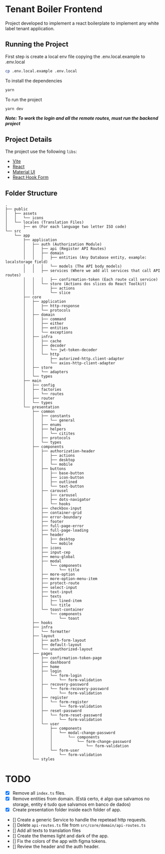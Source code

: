 # Tenant Boiler Frontend

Project developed to implement a react boilerplate to implement any white label tenant application.

## Running the Project

First step is create a local env file copying the .env.local.example to .env.local

```bash
cp .env.local.example .env.local
```
To install the dependencies

```bash
yarn
```

To run the project

```bash
yarn dev
```

***Note: To work the login and all the remote routes, must run the backend project***


## Project Details

The project use the following `libs`:

- [Vite](https://vitejs.dev/)
- [React](https://react.dev/)
- [Material UI](https://mui.com/)
- [React Hook Form](https://www.react-hook-form.com/)

## Folder Structure

```
.
├── public
│   ├── assets
│   │   └── icons
│   └── locales (Translation Files)
│       ├── en (For each language two letter ISO code)
└── src
    └── app
        ├── application
        │   ├── auth (Authorization Module)
        │   │   ├── api (Register API Routes)
        │   │   ├── domain
        │   │   │   ├── entities (Any Database entity, example: localstorage field)
        │   │   │   └── models (The API body models)
        │   │   ├── services (Where we add all services that call API routes)
        │   │   │   ├── confirmation-token (Each route call service)
        │   │   └── store (Actions dos slices do React Toolkit)
        │   │       ├── actions
        │   │       └── slice
        ├── core
        │   ├── application
        │   │   ├── http-response
        │   │   └── protocols
        │   ├── domain
        │   │   ├── command
        │   │   ├── either
        │   │   ├── entities
        │   │   └── exceptions
        │   ├── infra
        │   │   ├── cache
        │   │   ├── decoder
        │   │   │   └── jwt-token-decoder
        │   │   └── http
        │   │       ├── autorized-http.client-adapter
        │   │       └── axios-http-client-adapter
        │   ├── store
        │   │   └── adapters
        │   └── types
        ├── main
        │   ├── config
        │   ├── factories
        │   │   └── routes
        │   ├── router
        │   └── types
        └── presentation
            ├── common
            │   ├── constants
            │   │   └── general
            │   ├── enums
            │   ├── helpers
            │   │   └── citites
            │   ├── protocols
            │   └── types
            ├── components
            │   ├── authorization-header
            │   │   ├── actions
            │   │   ├── desktop
            │   │   └── mobile
            │   ├── buttons
            │   │   ├── base-button
            │   │   ├── icon-button
            │   │   ├── outlined
            │   │   └── text-button
            │   ├── carousel
            │   │   ├── carousel
            │   │   ├── dots-navigator
            │   │   └── hooks
            │   ├── checkbox-input
            │   ├── container-grid
            │   ├── error-boundary
            │   ├── footer
            │   ├── full-page-error
            │   ├── full-page-loading
            │   ├── header
            │   │   ├── desktop
            │   │   └── mobile
            │   ├── icons
            │   ├── input-cep
            │   ├── menu-global
            │   ├── modal
            │   │   └── components
            │   │       └── title
            │   ├── more-option
            │   ├── more-option-menu-item
            │   ├── protect-route
            │   ├── select-input
            │   ├── text-input
            │   ├── texts
            │   │   ├── lined-item
            │   │   └── title
            │   └── toast-container
            │       └── components
            │           └── toast
            ├── hooks
            ├── infra
            │   └── formatter
            ├── layout
            │   ├── auth-form-layout
            │   ├── default-layout
            │   └── unauthorized-layout
            ├── pages
            │   ├── confirmation-token-page
            │   ├── dashboard
            │   ├── home
            │   ├── login
            │   │   └── form-login
            │   │       └── form-validation
            │   ├── recovery-password
            │   │   └── form-recovery-password
            │   │       └── form-validation
            │   ├── register
            │   │   └── form-register
            │   │       └── form-validation
            │   ├── reset-password
            │   │   └── form-reset-password
            │   │       └── form-validation
            │   └── user
            │       ├── components
            │       │   └── modal-change-password
            │       │       └── components
            │       │           └── form-change-password
            │       │               └── form-validation
            │       └── form-user
            │           └── form-validation
            └── styles

```

# TODO

- [x] Remove all `index.ts` files.
- [x] Remove entities from domain. (Está certo, é algo que salvamos no storage, entity é tudo que salvamos em banco de dados)
- [x] Create presentation folder inside each folder of app.
- [] Create a generic Service to handle the repetead http requests.
- [] Delete `api-routes.ts` file from `src/core/domain/api-routes.ts`
- [] Add all texts to translation files
- [] Create the themes light and dark of the app.
- [] Fix the colors of the app with figma tokens.
- [] Review the header and the auth header.